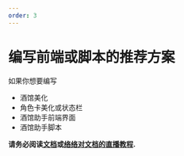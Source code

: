 ```yaml
---
order: 3
---
```


# 编写前端或脚本的推荐方案

如果你想要编写

- 酒馆美化
- 角色卡美化或状态栏
- 酒馆助手前端界面
- 酒馆助手脚本

**请务必阅读[文档](https://sillytavern-stage-girls-dog.readthedocs.io/工具经验/酒馆助手编写环境配置)或[络络对文档的直播教程](https://discord.com/channels/1134557553011998840/1372487825471176805).**
